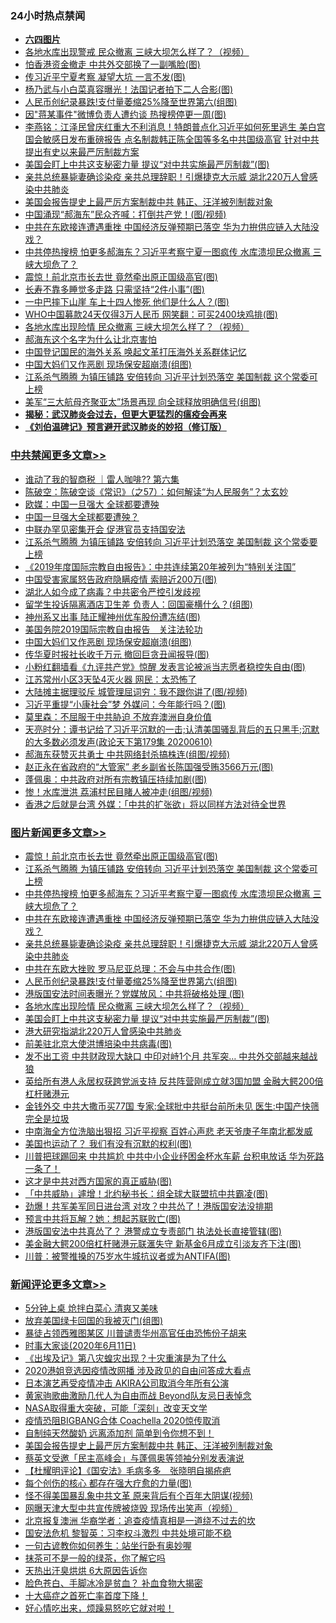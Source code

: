 <div class="catlist">
<h3>24小时热点禁闻</h3>
<ul>
<li><b><a href="64photo" target="_blank">六四图片</a></b></li>
<li><a href="https://github.com/fqnews/bnews/blob/master/cnnews/20200611/1342960.md">各地水库出现警戒 民众撤离 三峡大坝怎么样了？（视频）</a></li>
<li><a href="https://github.com/fqnews/bnews/blob/master/cnnews/hknews/20200611/1343064.md">怕香港资金撤走 中共外交部换了一副嘴脸(图)</a></li>
<li><a href="https://github.com/fqnews/bnews/blob/master/cbnews/20200611/1343112.md">传习近平宁夏考察 凝望大坑 一言不发(图)</a></li>
<li><a href="https://github.com/fqnews/bnews/blob/master/cnnews/20200611/1342990.md">杨乃武与小白菜真容曝光！法国记者拍下二人合影(图)</a></li>
<li><a href="https://github.com/fqnews/bnews/blob/master/topimagenews/20200611/1343089.md">人民币创纪录暴跌!支付量萎缩25%降至世界第六(组图)</a></li>
<li><a href="https://github.com/fqnews/bnews/blob/master/cbnews/20200611/1342956.md">因"蒋某事件"微博负责人遭约谈 热搜榜停更一周(图)</a></li>
<li><a href="https://github.com/fqnews/bnews/blob/master/comments/20200611/1343199.md">李燕铭：江泽民曾庆红重大不利消息！特朗普点化习近平如何死里逃生 美白宫国会敏感日发布重磅报告 点名制裁韩正陈全国等多名中共国级高官 针对中共提出有史以来最严厉制裁方案</a></li>
<li><a href="https://github.com/fqnews/bnews/blob/master/topimagenews/20200611/1343025.md">美国会盯上中共这支秘密力量 提议“对中共实施最严厉制裁”(图)</a></li>
<li><a href="https://github.com/fqnews/bnews/blob/master/topimagenews/20200611/1343192.md">亲共总统暴毙妻确诊染疫 亲共总理辞职！引爆捷克大示威 湖北220万人曾感染中共肺炎</a></li>
<li><a href="https://github.com/fqnews/bnews/blob/master/comments/20200611/1343294.md">美国会报告提史上最严厉方案制裁中共 韩正、汪洋被列制裁对象</a></li>
<li><a href="https://github.com/fqnews/bnews/blob/master/cbnews/20200611/1343090.md">中国涌现“郝海东”民众齐喊：打倒共产党！(图/视频)</a></li>
<li><a href="https://github.com/fqnews/bnews/blob/master/topimagenews/20200611/1343206.md">中共在东欧接连遭遇重挫 中国经济反弹预期已落空 华为力拚供应链入大陆没戏？</a></li>
<li><a href="https://github.com/fqnews/bnews/blob/master/topimagenews/20200611/1343316.md">中共停热搜榜 怕更多郝海东？习近平考察宁夏一图疯传 水库溃坝民众撤离 三峡大坝危了？</a></li>
<li><a href="https://github.com/fqnews/bnews/blob/master/topimagenews/20200611/1343360.md">震惊！前北京市长去世 竟然牵出原正国级高官(图)</a></li>
<li><a href="https://github.com/fqnews/bnews/blob/master/health/20200611/1342934.md">长寿不靠多睡觉多走路 只需坚持“2件小事”(图)</a></li>
<li><a href="https://github.com/fqnews/bnews/blob/master/cbnews/20200611/1343057.md">一中巴摔下山崖 车上十四人惨死 他们是什么人？(图)</a></li>
<li><a href="https://github.com/fqnews/bnews/blob/master/cnnews/20200611/1343121.md">WHO中国募款24天仅得3万人民币 网笑翻：可买2400块鸡排(图)</a></li>
<li><a href="https://github.com/fqnews/bnews/blob/master/topimagenews/20200611/1343035.md">各地水库出现险情 民众撤离 三峡大坝怎么样了？（视频）</a></li>
<li><a href="https://github.com/fqnews/bnews/blob/master/headline/20200611/1343014.md">郝海东这个名字为什么让北京害怕</a></li>
<li><a href="https://github.com/fqnews/bnews/blob/master/headline/20200611/1343250.md">中国登记国民的海外关系      唤起文革打压海外关系群体记忆</a></li>
<li><a href="https://github.com/fqnews/bnews/blob/master/cbnews/20200611/1343196.md">中国大妈们又作恶剧 现场保安超崩溃(组图)</a></li>
<li><a href="https://github.com/fqnews/bnews/blob/master/topimagenews/20200611/1343335.md">江系杀气腾腾 为镇压铺路 安倍转向 习近平计划恐落空 美国制裁 这个常委可上榜</a></li>
<li><a href="https://github.com/fqnews/bnews/blob/master/cnnews/20200611/1343181.md">美军“三大航母齐聚亚太”场景再现 向全球释放明确信号(组图)</a></li>
<li><b><a href="https://github.com/fqnews/bnews/blob/master/comments/20200211/1275071.md" target="_blank">揭秘：武汉肺炎会过去，但更大更猛烈的瘟疫会再来</a></b></li>
<li><b><a href="https://github.com/fqnews/bnews/blob/master/comments/20200207/1272816.md" target="_blank">《刘伯温碑记》预言避开武汉肺炎的妙招（修订版）</a></b></li>
</ul>
</div>

<div class="catlist">
<h3><a href="https://github.com/fqnews/bnews/blob/master/cbnews/" target="_blank">中共禁闻</a><span><a href="https://github.com/fqnews/bnews/blob/master/cbnews/" target="_blank" rel="nofollow">更多文章>></a></span></h3>
<ul>
<li><a href="https://github.com/fqnews/bnews/blob/master/cbnews/20200612/1343404.md" target="_blank">谁动了我的智商税 ｜雷人咖啡?? 第六集</a></li>
<li><a href="https://github.com/fqnews/bnews/blob/master/cbnews/20200612/1343395.md" target="_blank">陈破空：陈破空谈《常识》（之57）：如何解读“为人民服务”？太玄妙</a></li>
<li><a href="https://github.com/fqnews/bnews/blob/master/cbnews/20200612/1343383.md" target="_blank">欧媒：中国一旦强大 全球都要遭殃</a></li>
<li><a href="https://github.com/fqnews/bnews/blob/master/cbnews/20200611/1343358.md" target="_blank">中国一旦强大全球都要遭殃？</a></li>
<li><a href="https://github.com/fqnews/bnews/blob/master/cbnews/20200611/1343341.md" target="_blank">中联办罕见密集开会 促港官员支持国安法</a></li>
<li><a href="https://github.com/fqnews/bnews/blob/master/cbnews/20200611/1343339.md" target="_blank">江系杀气腾腾 为镇压铺路 安倍转向 习近平计划恐落空 美国制裁 这个常委要上榜</a></li>
<li><a href="https://github.com/fqnews/bnews/blob/master/cbnews/20200611/1343268.md" target="_blank">《2019年度国际宗教自由报告》：中共连续第20年被列为“特别关注国”</a></li>
<li><a href="https://github.com/fqnews/bnews/blob/master/cbnews/20200611/1343255.md" target="_blank">中国受害家属怒告政府隐瞒疫情 索赔近200万(图)</a></li>
<li><a href="https://github.com/fqnews/bnews/blob/master/cbnews/20200611/1343254.md" target="_blank">湖北人如今成了病毒？中共密令严控引发歧视</a></li>
<li><a href="https://github.com/fqnews/bnews/blob/master/cbnews/20200611/1343253.md" target="_blank">留学生投诉隔离酒店卫生差 负责人：回国豪横什么？(组图)</a></li>
<li><a href="https://github.com/fqnews/bnews/blob/master/cbnews/20200611/1343248.md" target="_blank">神州系又出事 陆正耀神州优车股份遭冻结(图)</a></li>
<li><a href="https://github.com/fqnews/bnews/blob/master/cbnews/20200611/783257.md" target="_blank">美国务院2019国际宗教自由报告　关注法轮功</a></li>
<li><a href="https://github.com/fqnews/bnews/blob/master/cbnews/20200611/1343196.md" target="_blank">中国大妈们又作恶剧 现场保安超崩溃(组图)</a></li>
<li><a href="https://github.com/fqnews/bnews/blob/master/cbnews/20200611/1343194.md" target="_blank">传华夏时报社长收千万元 撤回巨贪丑闻报导(图)</a></li>
<li><a href="https://github.com/fqnews/bnews/blob/master/cbnews/20200611/1343193.md" target="_blank">小粉红翻墙看《九评共产党》惊醒 发表言论被派当志愿者稳控失自由(图)</a></li>
<li><a href="https://github.com/fqnews/bnews/blob/master/cbnews/20200611/1343183.md" target="_blank">江苏常州小区3天坠4灭火器 网民：太恐怖了</a></li>
<li><a href="https://github.com/fqnews/bnews/blob/master/cbnews/20200611/1343158.md" target="_blank">大陆摊主据理驳斥 城管理屈词穷：我不跟你讲了(图/视频)</a></li>
<li><a href="https://github.com/fqnews/bnews/blob/master/cbnews/20200611/1343148.md" target="_blank">习近平重提“小康社会”梦 外媒问：今年能行吗？(图)</a></li>
<li><a href="https://github.com/fqnews/bnews/blob/master/cbnews/20200611/1343144.md" target="_blank">莫里森：不屈服于中共胁迫 不放弃澳洲自身价值</a></li>
<li><a href="https://github.com/fqnews/bnews/blob/master/cbnews/20200611/1343143.md" target="_blank">天亮时分：谭书记给了习近平沉默的一击;认清美国骚乱背后的五只黑手;沉默的大多数必须发声(政论天下第179集 20200610)</a></li>
<li><a href="https://github.com/fqnews/bnews/blob/master/cbnews/20200611/1343138.md" target="_blank">郝海东获赞灭共勇士 中共网络封杀搞株连(组图/视频)</a></li>
<li><a href="https://github.com/fqnews/bnews/blob/master/cbnews/20200611/1343137.md" target="_blank">赵正永在省政府的“大管家” 老乡副省长陈国强受贿3566万元(图)</a></li>
<li><a href="https://github.com/fqnews/bnews/blob/master/cbnews/20200611/1343136.md" target="_blank">蓬佩奥：中共政府对所有宗教镇压持续加剧(图)</a></li>
<li><a href="https://github.com/fqnews/bnews/blob/master/cbnews/20200611/1343135.md" target="_blank">惨！水库泄洪 荔浦村民目睹人被冲走(组图/视频)</a></li>
<li><a href="https://github.com/fqnews/bnews/blob/master/cbnews/20200611/1343128.md" target="_blank">香港之后就是台湾 外媒：「中共的扩张欲」将以同样方法对待全世界</a></li>

</ul>
</div>
<div class="catlist">
<h3><a href="https://github.com/fqnews/bnews/blob/master/topimagenews/" target="_blank">图片新闻</a><span><a href="https://github.com/fqnews/bnews/blob/master/topimagenews/" target="_blank" rel="nofollow">更多文章>></a></span></h3>
<ul>
<li><a href="https://github.com/fqnews/bnews/blob/master/topimagenews/20200611/1343360.md" target="_blank">震惊！前北京市长去世 竟然牵出原正国级高官(图)</a></li>
<li><a href="https://github.com/fqnews/bnews/blob/master/topimagenews/20200611/1343335.md" target="_blank">江系杀气腾腾 为镇压铺路 安倍转向 习近平计划恐落空 美国制裁 这个常委可上榜</a></li>
<li><a href="https://github.com/fqnews/bnews/blob/master/topimagenews/20200611/1343316.md" target="_blank">中共停热搜榜 怕更多郝海东？习近平考察宁夏一图疯传 水库溃坝民众撤离 三峡大坝危了？</a></li>
<li><a href="https://github.com/fqnews/bnews/blob/master/topimagenews/20200611/1343206.md" target="_blank">中共在东欧接连遭遇重挫 中国经济反弹预期已落空 华为力拚供应链入大陆没戏？</a></li>
<li><a href="https://github.com/fqnews/bnews/blob/master/topimagenews/20200611/1343192.md" target="_blank">亲共总统暴毙妻确诊染疫 亲共总理辞职！引爆捷克大示威 湖北220万人曾感染中共肺炎</a></li>
<li><a href="https://github.com/fqnews/bnews/blob/master/topimagenews/20200611/1343119.md" target="_blank">中共在东欧大挫败 罗马尼亚总理：不会与中共合作(图)</a></li>
<li><a href="https://github.com/fqnews/bnews/blob/master/topimagenews/20200611/1343089.md" target="_blank">人民币创纪录暴跌!支付量萎缩25%降至世界第六(组图)</a></li>
<li><a href="https://github.com/fqnews/bnews/blob/master/topimagenews/20200611/1343056.md" target="_blank">港版国安法时间表曝光？党媒放风：中共将破格处理 (图)</a></li>
<li><a href="https://github.com/fqnews/bnews/blob/master/topimagenews/20200611/1343035.md" target="_blank">各地水库出现险情 民众撤离 三峡大坝怎么样了？（视频）</a></li>
<li><a href="https://github.com/fqnews/bnews/blob/master/topimagenews/20200611/1343025.md" target="_blank">美国会盯上中共这支秘密力量 提议“对中共实施最严厉制裁”(图)</a></li>
<li><a href="https://github.com/fqnews/bnews/blob/master/topimagenews/20200611/1342937.md" target="_blank">港大研究指湖北220万人曾感染中共肺炎</a></li>
<li><a href="https://github.com/fqnews/bnews/blob/master/topimagenews/20200611/1342932.md" target="_blank">前美驻北京大使洪博培染中共病毒(图)</a></li>
<li><a href="https://github.com/fqnews/bnews/blob/master/topimagenews/20200610/1342773.md" target="_blank">发不出工资 中共财政现大缺口 中印对峙1个月 共军突&#8230; 中共外交部越来越战狼</a></li>
<li><a href="https://github.com/fqnews/bnews/blob/master/topimagenews/20200610/1342770.md" target="_blank">英给所有港人永居权获跨党派支持 反共阵营刚成立就3国加盟 金融大鳄200倍杠杆赌港元</a></li>
<li><a href="https://github.com/fqnews/bnews/blob/master/topimagenews/20200610/1342745.md" target="_blank">金钱外交 中共大撒币买77国 专家:全球批中共挺台前所未见 医生:中国产快筛完全是垃圾</a></li>
<li><a href="https://github.com/fqnews/bnews/blob/master/topimagenews/20200610/1342707.md" target="_blank">中南海全方位洗脑出狠招 习近平视察 百姓心声悲 老天爷庚子年南北都发威</a></li>
<li><a href="https://github.com/fqnews/bnews/blob/master/topimagenews/20200610/1342706.md" target="_blank">美国也运动了？ 我们有没有沉默的权利(图)</a></li>
<li><a href="https://github.com/fqnews/bnews/blob/master/topimagenews/20200610/1342653.md" target="_blank">川普把球踢回来 中共尴尬 中共中小企业纾困金杯水车薪 台积电放话 华为死路一条了！</a></li>
<li><a href="https://github.com/fqnews/bnews/blob/master/topimagenews/20200610/1342652.md" target="_blank">这才是中共对西方国家的真正威胁(图)</a></li>
<li><a href="https://github.com/fqnews/bnews/blob/master/topimagenews/20200610/1342641.md" target="_blank">「中共威胁」遽增！北约秘书长：组全球大联盟抗中共霸凌(图)</a></li>
<li><a href="https://github.com/fqnews/bnews/blob/master/topimagenews/20200610/1342640.md" target="_blank">劲爆！共军美军同日进台湾 对攻？中共怂了！港版国安法没排期</a></li>
<li><a href="https://github.com/fqnews/bnews/blob/master/topimagenews/20200610/1342639.md" target="_blank">预言中共将瓦解？她：想起苏联败亡(图)</a></li>
<li><a href="https://github.com/fqnews/bnews/blob/master/topimagenews/20200610/1342615.md" target="_blank">港版国安法中共真怂了？ 港警成立专责部门 执法处长直接管辖(图)</a></li>
<li><a href="https://github.com/fqnews/bnews/blob/master/topimagenews/20200610/1342583.md" target="_blank">美金融大鳄200倍杠杆赌港元联滙失守 新基金6月成立引淡友齐下注(图)</a></li>
<li><a href="https://github.com/fqnews/bnews/blob/master/topimagenews/20200610/1342474.md" target="_blank">川普：被警推搡的75岁水牛城抗议者或为ANTIFA(图)</a></li>

</ul>
</div>
<div class="catlist">
<h3><a href="https://github.com/fqnews/bnews/blob/master/comments/" target="_blank">新闻评论</a><span><a href="https://github.com/fqnews/bnews/blob/master/comments/" target="_blank" rel="nofollow">更多文章>></a></span></h3>
<ul>
<li><a href="https://github.com/fqnews/bnews/blob/master/comments/20200612/1343403.md" target="_blank">5分钟上桌 炝拌白菜心 清爽又美味</a></li>
<li><a href="https://github.com/fqnews/bnews/blob/master/comments/20200612/1343401.md" target="_blank">放弃美国绿卡回国的我被灭门(组图)</a></li>
<li><a href="https://github.com/fqnews/bnews/blob/master/comments/20200612/1343398.md" target="_blank">暴徒占领西雅图某区 川普谴责华州高官任由恐怖份子胡来</a></li>
<li><a href="https://github.com/fqnews/bnews/blob/master/comments/20200612/1343387.md" target="_blank">时事大家谈(2020年6月11日)</a></li>
<li><a href="https://github.com/fqnews/bnews/blob/master/comments/20200612/1343379.md" target="_blank">《出埃及记》第八灾蝗灾出现？十灾重演是为了什么</a></li>
<li><a href="https://github.com/fqnews/bnews/blob/master/comments/20200612/1343373.md" target="_blank">2020港姐竞选因疫情改网播 涉及政见的自由问答成大看点</a></li>
<li><a href="https://github.com/fqnews/bnews/blob/master/comments/20200612/1343372.md" target="_blank">日本演艺再受疫情冲击  AKIRA公司取消今年所有公演</a></li>
<li><a href="https://github.com/fqnews/bnews/blob/master/comments/20200611/1343336.md" target="_blank">黄家驹歌曲激励几代人为自由而战  Beyond队友忌日表悼念</a></li>
<li><a href="https://github.com/fqnews/bnews/blob/master/comments/20200611/1343322.md" target="_blank">NASA取得重大突破，可能「深刻」改变天文学</a></li>
<li><a href="https://github.com/fqnews/bnews/blob/master/comments/20200611/1343319.md" target="_blank">疫情恐阻BIGBANG合体  Coachella 2020惊传取消</a></li>
<li><a href="https://github.com/fqnews/bnews/blob/master/comments/20200611/1343303.md" target="_blank">自制纯天然酸奶 远离添加剂 简单到令你想不到！</a></li>
<li><a href="https://github.com/fqnews/bnews/blob/master/comments/20200611/1343294.md" target="_blank">美国会报告提史上最严厉方案制裁中共 韩正、汪洋被列制裁对象</a></li>
<li><a href="https://github.com/fqnews/bnews/blob/master/comments/20200611/1343293.md" target="_blank">蔡英文受邀「民主高峰会」与蓬佩奥等领袖分别发表演说</a></li>
<li><a href="https://github.com/fqnews/bnews/blob/master/comments/20200611/1343277.md" target="_blank">【杜耀明评论】《国安法》毛病多多　张晓明自揭疮疤</a></li>
<li><a href="https://github.com/fqnews/bnews/blob/master/comments/20200611/1343276.md" target="_blank">每个创伤的核心 都存在强大疗愈的力量(图)</a></li>
<li><a href="https://github.com/fqnews/bnews/blob/master/comments/20200611/1343249.md" target="_blank">怪不得美国暴乱象中共文革 原来背后有个百年大阴谋(视频)</a></li>
<li><a href="https://github.com/fqnews/bnews/blob/master/comments/20200611/1343247.md" target="_blank">网曝天津大型中共宣传牌被烧毁 现场传出笑声（视频）</a></li>
<li><a href="https://github.com/fqnews/bnews/blob/master/comments/20200611/1343246.md" target="_blank">北京报复澳洲 华裔学者：追查疫情真相是一道绕不过去的坎</a></li>
<li><a href="https://github.com/fqnews/bnews/blob/master/comments/20200611/1343216.md" target="_blank">国安法危机 黎智英：习李权斗激烈 中共处境可能不稳</a></li>
<li><a href="https://github.com/fqnews/bnews/blob/master/comments/20200611/1343215.md" target="_blank">一句古谚教你如何养生：站坐行卧有奥妙喔</a></li>
<li><a href="https://github.com/fqnews/bnews/blob/master/comments/20200611/1343214.md" target="_blank">抹茶可不是一般的绿茶，你了解它吗</a></li>
<li><a href="https://github.com/fqnews/bnews/blob/master/comments/20200611/1343213.md" target="_blank">天热出汗臭烘烘  6大原因告诉你</a></li>
<li><a href="https://github.com/fqnews/bnews/blob/master/comments/20200611/1343212.md" target="_blank">脸色苍白、手脚冰冷是贫血？ 补血食物大揭密</a></li>
<li><a href="https://github.com/fqnews/bnews/blob/master/comments/20200611/1343211.md" target="_blank">十大癌症之首死亡率首度下降！</a></li>
<li><a href="https://github.com/fqnews/bnews/blob/master/comments/20200611/1343210.md" target="_blank">好心情吃出来，烦躁易怒吃它就对啦！</a></li>

</ul>
</div>